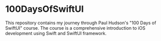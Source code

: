 # 100DaysOfSwiftUI
This repository contains my journey through Paul Hudson's "100 Days of SwiftUI" course. The course is a comprehensive introduction to iOS development using Swift and SwiftUI framework.
